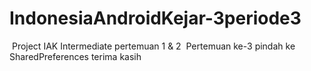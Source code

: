 # IndonesiaAndroidKejar-3periode3
  Project IAK Intermediate pertemuan 1 & 2
  Pertemuan ke-3 pindah ke SharedPreferences terima kasih
